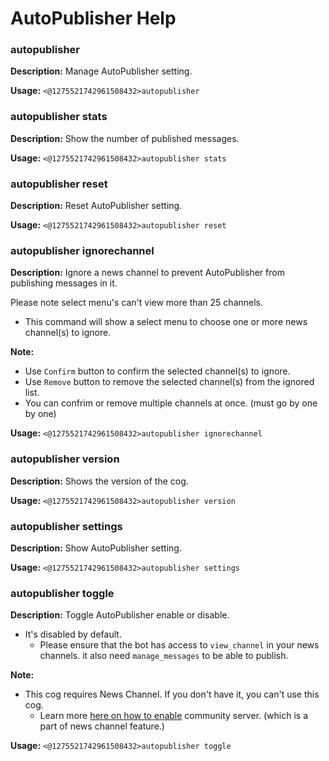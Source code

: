 # AutoPublisher Help

### autopublisher

**Description:** Manage AutoPublisher setting.

**Usage:** `<@1275521742961508432>autopublisher`

### autopublisher stats

**Description:** Show the number of published messages.

**Usage:** `<@1275521742961508432>autopublisher stats`

### autopublisher reset

**Description:** Reset AutoPublisher setting.

**Usage:** `<@1275521742961508432>autopublisher reset`

### autopublisher ignorechannel

**Description:** Ignore a news channel to prevent AutoPublisher from publishing messages in it.

Please note select menu's can't view more than 25 channels.

- This command will show a select menu to choose one or more news channel(s) to ignore.

**Note:**
- Use `Confirm` button to confirm the selected channel(s) to ignore.
- Use `Remove` button to remove the selected channel(s) from the ignored list.
- You can confrim or remove multiple channels at once. (must go by one by one)

**Usage:** `<@1275521742961508432>autopublisher ignorechannel`

### autopublisher version

**Description:** Shows the version of the cog.

**Usage:** `<@1275521742961508432>autopublisher version`

### autopublisher settings

**Description:** Show AutoPublisher setting.

**Usage:** `<@1275521742961508432>autopublisher settings`

### autopublisher toggle

**Description:** Toggle AutoPublisher enable or disable.

- It's disabled by default.
    - Please ensure that the bot has access to `view_channel` in your news channels. it also need `manage_messages` to be able to publish.

**Note:**
- This cog requires News Channel. If you don't have it, you can't use this cog.
    - Learn more [here on how to enable](https://support.discord.com/hc/en-us/articles/360047132851-Enabling-Your-Community-Server) community server. (which is a part of news channel feature.)

**Usage:** `<@1275521742961508432>autopublisher toggle`

